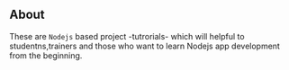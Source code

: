 ## About
These are `Nodejs` based project -tutrorials- which will helpful to studentns,trainers and those who want to learn Nodejs app development from the beginning. 

 

